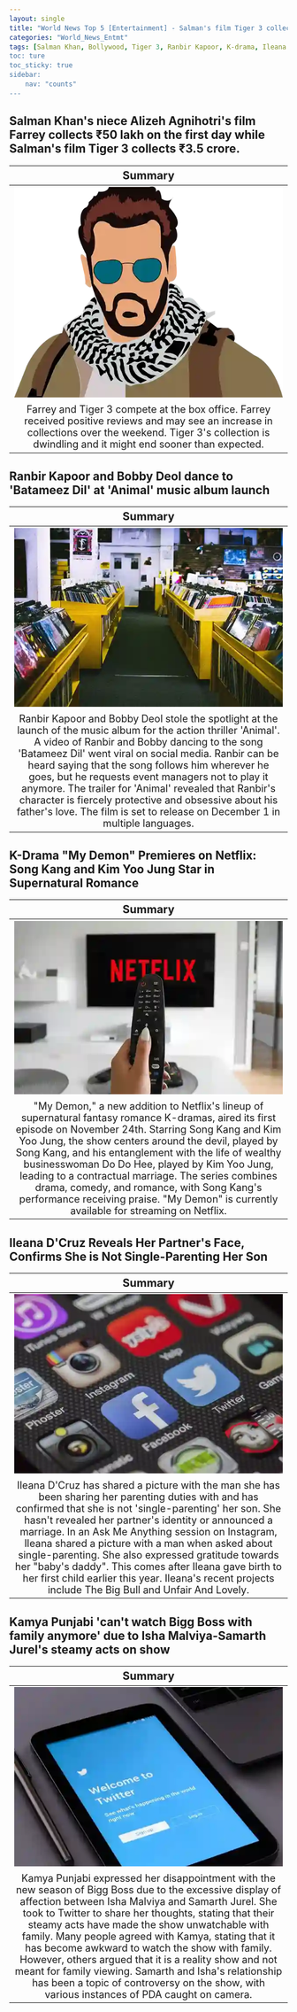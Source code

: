```yaml
---
layout: single
title: "World News Top 5 [Entertainment] - Salman's film Tiger 3 collects ₹3.5 crore, K-Drama 'My Demon' Premieres on Netflix"
categories: "World_News_Entmt"
tags: [Salman Khan, Bollywood, Tiger 3, Ranbir Kapoor, K-drama, Ileana D'Cruz, Kamya Punjabi]
toc: ture
toc_sticky: true
sidebar:
    nav: "counts"
---
```


<style>
table th:first-of-type {
    width: 100%;
    font-size: 20px;
}
table td:nth-of-type(1) {
    width: 100%;
    font-size: 18px;
}
</style>

## Salman Khan's niece Alizeh Agnihotri's film Farrey collects ₹50 lakh on the first day while Salman's film Tiger 3 collects ₹3.5 crore.

Summary | 
:---:|
![](/assets/images/2023-11-25-World_News_Entmt_231125_1-1.webp) |
Farrey and Tiger 3 compete at the box office. Farrey received positive reviews and may see an increase in collections over the weekend. Tiger 3's collection is dwindling and it might end sooner than expected. |

## Ranbir Kapoor and Bobby Deol dance to 'Batameez Dil' at 'Animal' music album launch

Summary | 
:---:|
![](/assets/images/2023-11-25-World_News_Entmt_231125_1-2.webp) |
Ranbir Kapoor and Bobby Deol stole the spotlight at the launch of the music album for the action thriller 'Animal'. A video of Ranbir and Bobby dancing to the song 'Batameez Dil' went viral on social media. Ranbir can be heard saying that the song follows him wherever he goes, but he requests event managers not to play it anymore. The trailer for 'Animal' revealed that Ranbir's character is fiercely protective and obsessive about his father's love. The film is set to release on December 1 in multiple languages. |

## K-Drama "My Demon" Premieres on Netflix: Song Kang and Kim Yoo Jung Star in Supernatural Romance

Summary | 
:---:|
![](/assets/images/2023-11-25-World_News_Entmt_231125_1-3.webp) |
"My Demon," a new addition to Netflix's lineup of supernatural fantasy romance K-dramas, aired its first episode on November 24th. Starring Song Kang and Kim Yoo Jung, the show centers around the devil, played by Song Kang, and his entanglement with the life of wealthy businesswoman Do Do Hee, played by Kim Yoo Jung, leading to a contractual marriage. The series combines drama, comedy, and romance, with Song Kang's performance receiving praise. "My Demon" is currently available for streaming on Netflix.  |

## Ileana D'Cruz Reveals Her Partner's Face, Confirms She is Not Single-Parenting Her Son

Summary | 
:---:|
![](/assets/images/2023-11-25-World_News_Entmt_231125_1-4.webp) |
Ileana D'Cruz has shared a picture with the man she has been sharing her parenting duties with and has confirmed that she is not 'single-parenting' her son. She hasn't revealed her partner's identity or announced a marriage. In an Ask Me Anything session on Instagram, Ileana shared a picture with a man when asked about single-parenting. She also expressed gratitude towards her "baby's daddy". This comes after Ileana gave birth to her first child earlier this year. Ileana's recent projects include The Big Bull and Unfair And Lovely. |

## Kamya Punjabi 'can't watch Bigg Boss with family anymore' due to Isha Malviya-Samarth Jurel's steamy acts on show

Summary | 
:---:|
![](/assets/images/2023-11-25-World_News_Entmt_231125_1-5.webp) |
Kamya Punjabi expressed her disappointment with the new season of Bigg Boss due to the excessive display of affection between Isha Malviya and Samarth Jurel. She took to Twitter to share her thoughts, stating that their steamy acts have made the show unwatchable with family. Many people agreed with Kamya, stating that it has become awkward to watch the show with family. However, others argued that it is a reality show and not meant for family viewing. Samarth and Isha's relationship has been a topic of controversy on the show, with various instances of PDA caught on camera. |